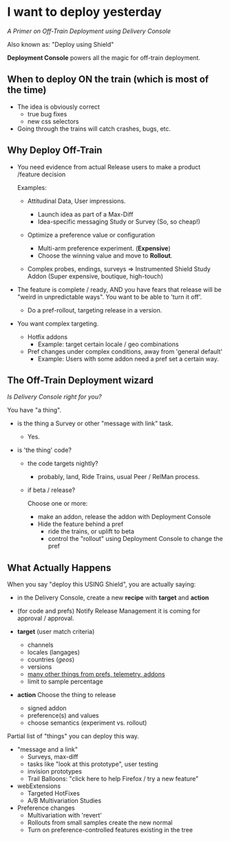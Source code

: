 # I want to deploy yesterday

_A Primer on Off-Train Deployment using Delivery Console_

Also known as:  "Deploy using Shield"

**Deployment Console** powers all the magic for off-train deployment.

## When to deploy ON the train (which is most of the time)

- The idea is obviously correct 
  - true bug fixes
  - new css selectors
- Going through the trains will catch crashes, bugs, etc.

## Why Deploy Off-Train

- You need evidence from actual Release users to make a product /feature decision
  
  Examples:

  + Attitudinal Data, User impressions. 
    + Launch idea as part of a Max-Diff 
    + Idea-specific messaging Study or Survey (So, so cheap!)
  
  + Optimize a preference value or configuration
    +  Multi-arm preference experiment.  (**Expensive**)
    +  Choose the winning value and move to **Rollout**.
  
  + Complex probes, endings, surveys => Instrumented Shield Study Addon (Super expensive, boutique, high-touch)

- The feature is complete / ready, AND you have fears that release will be "weird in unpredictable ways".  You want to be able to 'turn it off'.
  - Do a pref-rollout, targeting release in a version.  

- You want complex targeting.

  - Hotfix addons 
    + Example: target certain locale / geo combinations
  - Pref changes under complex conditions, away from 'general default'
    + Example: Users with some addon need a pref set a certain way.

## The Off-Train Deployment wizard

_Is Delivery Console right for you?_

You have "a thing".

- is the thing a Survey or other "message with link" task.
  
  + Yes.

- is 'the thing' code?
  - the code targets nightly? 
    - probably, land, Ride Trains, usual Peer / RelMan process.
  - if beta / release?
  
    Choose one or more:
    - make an addon, release the addon with Deployment Console
    - Hide the feature behind a pref
      - ride the trains, or uplift to beta
      - control the "rollout" using Deployment Console to change the pref

## What Actually Happens

When you say "deploy this USING Shield", you are actually saying:

- in the Delivery Console, create a new **recipe** with **target** and **action**

- (for code and prefs) Notify Release Management it is coming for approval / approval.  
- **target** (user match criteria)
  - channels
  - locales (langages)
  - countries (*geos*)
  - versions
  - [many other things from prefs, telemetry, addons](http://normandy.readthedocs.io/en/stable/user/filters.html)
  - limit to sample percentage

- **action** Choose the thing to release
  - signed addon
  - preference(s) and values
  - choose semantics (experiment vs. rollout)

Partial list of "things" you can deploy this way.

- "message and a link"
  + Surveys, max-diff
  + tasks like "look at this prototype", user testing
  + invision prototypes
  + Trail Balloons:  "click here to help Firefox / try a new feature"
- webExtensions 
  - Targeted HotFixes 
  - A/B Multivariation Studies
- Preference changes
  + Multivariation with 'revert'
  + Rollouts from small samples create the new normal
  + Turn on preference-controlled features existing in the tree

